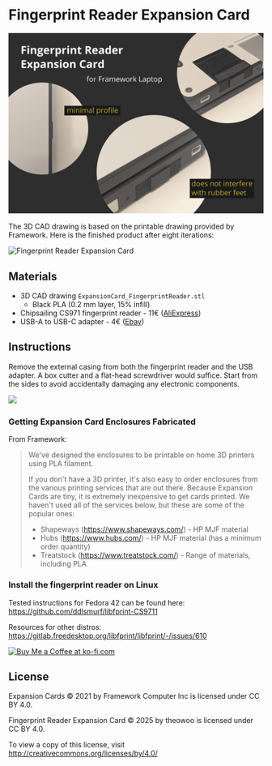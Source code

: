 # Fingerprint Reader Expansion Card

![Fingerprint Reader Expansion Card overview](static/header.png)

The 3D CAD drawing is based on the printable drawing provided by Framework. Here is the finished product after eight iterations:

![Fingerprint Reader Expansion Card](static/fingerprint_card.png)

## Materials

- 3D CAD drawing `ExpansionCard_FingerprintReader.stl`
  - Black PLA (0.2 mm layer, 15% infill)
- Chipsailing CS971 fingerprint reader - 11€ ([AliExpress](https://aliexpress.com/item/1005008493041334.html))
- USB-A to USB-C adapter - 4€ ([Ebay](https://www.ebay.com/itm/316027558716))

## Instructions

Remove the external casing from both the fingerprint reader and the USB adapter.
A box cutter and a flat-head screwdriver would suffice. Start from the sides to avoid accidentally damaging any electronic components.

![](static/casing_removed.png)

### Getting Expansion Card Enclosures Fabricated

From Framework:

> We've designed the enclosures to be printable on home 3D printers using PLA filament.
>
> If you don't have a 3D printer, it's also easy to order enclosures from the various
> printing services that are out there. Because Expansion Cards are tiny, it is 
> extremely inexpensive to get cards printed. We haven't used all of the services below,
> but these are some of the popular ones:
> - Shapeways (https://www.shapeways.com/) - HP MJF material
> - Hubs (https://www.hubs.com/) - HP MJF material (has a minimum order quantity)
> - Treatstock (https://www.treatstock.com/) - Range of materials, including PLA

### Install the fingerprint reader on Linux

Tested instructions for Fedora 42 can be found here: https://github.com/ddlsmurf/libfprint-CS9711

Resources for other distros: https://gitlab.freedesktop.org/libfprint/libfprint/-/issues/610

<a href='https://ko-fi.com/Y8Y21MUL41' target='_blank'><img height='36' style='border:0px;height:36px;' src='https://storage.ko-fi.com/cdn/kofi5.png?v=6' border='0' alt='Buy Me a Coffee at ko-fi.com' /></a>

## License

Expansion Cards © 2021 by Framework Computer Inc is licensed under CC BY 4.0.

Fingerprint Reader Expansion Card © 2025 by theowoo is licensed under CC BY 4.0.

To view a copy of this license, visit http://creativecommons.org/licenses/by/4.0/
